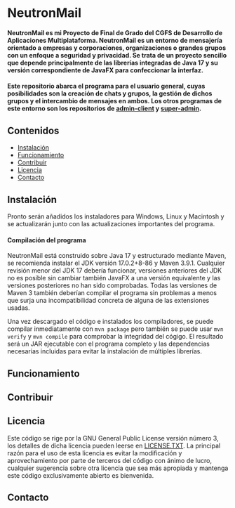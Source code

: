 # NeutronMail
#### NeutronMail es mi Proyecto de Final de Grado del CGFS de Desarrollo de Aplicaciones Multiplataforma. NeutronMail es un entorno de mensajería orientado a empresas y corporaciones, organizaciones o grandes grupos con un enfoque a seguridad y privacidad. Se trata de un proyecto sencillo que depende principalmente de las librerías integradas de Java 17 y su versión correspondiente de JavaFX para confeccionar la interfaz.   
#### Este repositorio abarca el programa para el usuario general, cuyas posibilidades son la creación de chats y grupos, la gestión de dichos grupos y el intercambio de mensajes en ambos. Los otros programas de este entorno son los repositorios de [admin-client](https://github.com/THElib03/NeutronMail-admin-client) y [super-admin](https://github.com/THElib03/NeutronMail-super-admin).

## Contenidos
 - [Instalación](#Instalación)
 - [Funcionamiento](#Funcionamiento)
 - [Contribuir](#Contribuir)
 - [Licencia](#Licencia)
 - [Contacto](#Contacto)

## Instalación
   Pronto serán añadidos los instaladores para Windows, Linux y Macintosh y se actualizarán junto con las actualizaciones importantes del programa.
#### Compilación del programa
   NeutronMail está construido sobre Java 17 y estructurado mediante Maven, se recomienda instalar el JDK versión 17.0.2+8-86 y Maven 3.9.1.
Cualquier revisión menor del JDK 17 debería funcionar, versiones anteriores del JDK no es posible sin cambiar también JavaFX a una versión equivalente y las versiones posteriores no han sido comprobadas. Todas las versiones de Maven 3 también deberían compilar el programa sin problemas a menos que surja una incompatibilidad concreta de alguna de las extensiones usadas.

Una vez descargado el código e instalados los compiladores, se puede compilar inmediatamente con `mvn package` pero también se puede usar `mvn verify` y `mvn compile` para comprobar la integridad del cógigo. El resultado será un JAR ejecutable con el programa completo y las dependencias necesarias incluidas para evitar la instalación de múltiples librerías.

## Funcionamiento

## Contribuir

## Licencia
Este código se rige por la GNU General Public License versión número 3, los detalles de dicha licencia pueden leerse en [LICENSE.TXT](LICENSE.TXT). La principal razón para el uso de esta licencia es evitar la modificación y aprovechamiento por parte de terceros del código con ánimo de lucro, cualquier sugerencia sobre otra licencia que sea más apropiada y mantenga este código exclusivamente abierto es bienvenida.

## Contacto
